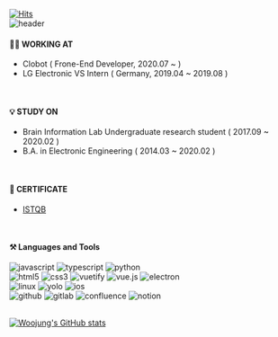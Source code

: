 [![Hits](https://hits.seeyoufarm.com/api/count/incr/badge.svg?url=https%3A%2F%2Fgithub.com%2Fkfriendship&count_bg=%2379C83D&title_bg=%23555555&icon=&icon_color=%23E7E7E7&title=visitor&edge_flat=false)](https://hits.seeyoufarm.com)
<br/>
![header](https://capsule-render.vercel.app/api?type=waving&color=gradient&height=300&section=header&text=Woojung%20Kwak&fontSize=50)

#### 👩‍💻 WORKING AT
* Clobot ( Frone-End Developer, 2020.07 ~ )
* LG Electronic VS Intern ( Germany, 2019.04 ~ 2019.08 )
<br/>


#### 💡 STUDY ON
* Brain Information Lab Undergraduate research student ( 2017.09 ~ 2020.02 )
* B.A. in Electronic Engineering ( 2014.03 ~ 2020.02 )
<br/>

#### 📝 CERTIFICATE
* [ISTQB](https://www.sten.or.kr/bbs/board.php?bo_table=sten_ist&gclid=CjwKCAjw4qCKBhAVEiwAkTYsPKKOH6s8EF7k9lbYAVEjwpy9dKZFBD_YYGXsbmduQeoWd7iyeaCfHBoCSEQQAvD_BwE "국제 소프트웨어 테스팅 자격증")
<br/>

#### ⚒️  Languages and Tools
![javascript](https://img.shields.io/badge/javascript-F7DF1E?style=for-the-badge&logo=javascript&logoColor=white) ![typescript](https://img.shields.io/badge/typescript-3178C6?style=for-the-badge&logo=typescript&logoColor=white) ![python](https://img.shields.io/badge/python-3776AB?style=for-the-badge&logo=python&logoColor=white)
<br/>
![html5](https://img.shields.io/badge/html5-E34F26?style=for-the-badge&logo=html5&logoColor=white) ![css3](https://img.shields.io/badge/css3-1572B6?style=for-the-badge&logo=css3&logoColor=white) ![vuetify](https://img.shields.io/badge/vuetify-1867C0?style=for-the-badge&logo=vuetify&logoColor=white) ![vue.js](https://img.shields.io/badge/vue.js-4FC08D?style=for-the-badge&logo=vue.js&logoColor=white) ![electron](https://img.shields.io/badge/electron-47848F?style=for-the-badge&logo=electron&logoColor=white)
<br/>
![linux](https://img.shields.io/badge/linux-FCC624?style=for-the-badge&logo=linux&logoColor=white) ![yolo](https://img.shields.io/badge/yolo-00FFFF?style=for-the-badge&logo=yolo&logoColor=white) ![ios](https://img.shields.io/badge/ios-000000?style=for-the-badge&logo=ios&logoColor=white)
<br/>
![github](https://img.shields.io/badge/github-000?style=for-the-badge&logo=github&logoColor=white) ![gitlab](https://img.shields.io/badge/gitlab-FC6D26?style=for-the-badge&logo=gitlab&logoColor=white) ![confluence](https://img.shields.io/badge/confluence-0052CC?style=for-the-badge&logo=confluence&logoColor=white) ![notion](https://img.shields.io/badge/notion-7D929E?style=for-the-badge&logo=notion&logoColor=white)
<br/>
<br/>



[![Woojung's GitHub stats](https://github-readme-stats.vercel.app/api?username=kfriendship)](https://github.com/anuraghazra/github-readme-stats)

